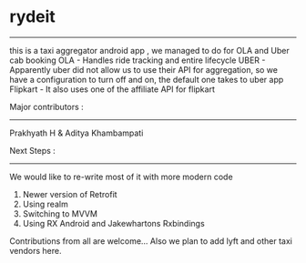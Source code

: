 # rydeit
********
this is a taxi aggregator android app  , we managed to do for OLA and Uber cab booking 
OLA  - Handles ride tracking and entire lifecycle 
UBER - Apparently uber did not allow us to use their API for aggregation, so we have a configuration to turn off and on,
the default one takes to uber app
Flipkart - It also uses one of the affiliate API for flipkart 

Major contributors :
********************
Prakhyath H  & Aditya Khambampati 

Next Steps :
*************

We would like to re-write most of it with more modern code
1. Newer version of Retrofit 
2. Using realm 
3. Switching to MVVM 
4. Using RX Android and Jakewhartons Rxbindings 

Contributions from all are welcome...  Also we plan to add lyft and other taxi vendors here.
